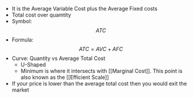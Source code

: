 - It is the Average Variable Cost plus the Average Fixed costs
- Total cost over quamtity
- Symbol: $$ATC$$
- Formula: $$ATC=AVC+AFC$$
- Curve: Quantity vs Average Total Cost
	- U-Shaped
	- Minimum is where it intersects with [[Marginal Cost]]. This point is also known as the [[Efficient Scale]]
- If your price is lower than the average total cost then you would exit the market